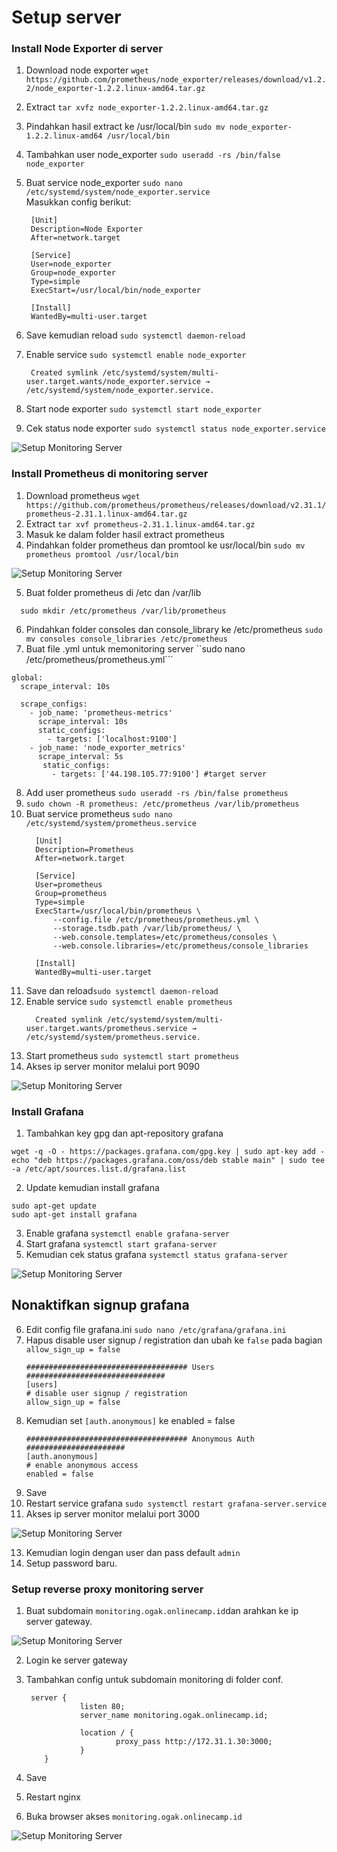 # Setup server

### Install Node Exporter di server
1. Download node exporter ```wget https://github.com/prometheus/node_exporter/releases/download/v1.2.2/node_exporter-1.2.2.linux-amd64.tar.gz```
2. Extract ``tar xvfz node_exporter-1.2.2.linux-amd64.tar.gz``
3. Pindahkan hasil extract ke /usr/local/bin ``sudo mv node_exporter-1.2.2.linux-amd64 /usr/local/bin``
4. Tambahkan user node_exporter ``sudo useradd -rs /bin/false node_exporter``
5. Buat service node_exporter ``sudo nano /etc/systemd/system/node_exporter.service`` <br />
   Masukkan config berikut: 
   ```
    [Unit]
    Description=Node Exporter
    After=network.target

    [Service]
    User=node_exporter
    Group=node_exporter
    Type=simple
    ExecStart=/usr/local/bin/node_exporter

    [Install]
    WantedBy=multi-user.target
   ```

6. Save kemudian reload ``sudo systemctl daemon-reload``
7. Enable service ``sudo systemctl enable node_exporter``
   ```
    Created symlink /etc/systemd/system/multi-user.target.wants/node_exporter.service → /etc/systemd/system/node_exporter.service.
   ```
8. Start node exporter ``sudo systemctl start node_exporter``
9. Cek status node exporter  ``sudo systemctl status node_exporter.service``

![Setup Monitoring Server](screenshot/gambar2.jpg) <br />


### Install Prometheus di monitoring server

1. Download prometheus  ``wget https://github.com/prometheus/prometheus/releases/download/v2.31.1/prometheus-2.31.1.linux-amd64.tar.gz``
2. Extract ``tar xvf prometheus-2.31.1.linux-amd64.tar.gz``
3. Masuk ke dalam folder hasil extract prometheus
4. Pindahkan folder prometheus dan promtool ke usr/local/bin ``sudo mv prometheus promtool /usr/local/bin``

![Setup Monitoring Server](screenshot/gambar4.jpg) <br />

5. Buat folder prometheus di /etc dan /var/lib
  ```
    sudo mkdir /etc/prometheus /var/lib/prometheus
  ```
6. Pindahkan folder consoles dan console_library ke /etc/prometheus ``sudo mv consoles console_libraries /etc/prometheus``
7. Buat file .yml untuk memonitoring server ``sudo nano /etc/prometheus/prometheus.yml```
  ```
  global:
    scrape_interval: 10s

    scrape_configs:
      - job_name: 'prometheus-metrics'
        scrape_interval: 10s
        static_configs:
          - targets: ['localhost:9100']
      - job_name: 'node_exporter_metrics'
        scrape_interval: 5s
         static_configs:
           - targets: ['44.198.105.77:9100'] #target server
  ```
8. Add user prometheus ``sudo useradd -rs /bin/false prometheus``
9. ``sudo chown -R prometheus: /etc/prometheus /var/lib/prometheus``
10. Buat service prometheus ``sudo nano /etc/systemd/system/prometheus.service``
    ```
      [Unit]
      Description=Prometheus 
      After=network.target

      [Service]
      User=prometheus   
      Group=prometheus   
      Type=simple
      ExecStart=/usr/local/bin/prometheus \
          --config.file /etc/prometheus/prometheus.yml \
          --storage.tsdb.path /var/lib/prometheus/ \
          --web.console.templates=/etc/prometheus/consoles \
          --web.console.libraries=/etc/prometheus/console_libraries

      [Install]
      WantedBy=multi-user.target

    ```
11. Save dan reload``sudo systemctl daemon-reload``
12. Enable service ``sudo systemctl enable prometheus``
    ```
      Created symlink /etc/systemd/system/multi-user.target.wants/prometheus.service → /etc/systemd/system/prometheus.service.
    ```
13. Start prometheus ``sudo systemctl start prometheus``
14. Akses ip server monitor melalui port 9090

![Setup Monitoring Server](screenshot/gambar5a.jpg) <br />

 
### Install Grafana
1. Tambahkan key gpg dan apt-repository grafana  
  ``` 
  wget -q -O - https://packages.grafana.com/gpg.key | sudo apt-key add -
  echo "deb https://packages.grafana.com/oss/deb stable main" | sudo tee -a /etc/apt/sources.list.d/grafana.list
  ```
2. Update kemudian install grafana
  ```
  sudo apt-get update
  sudo apt-get install grafana
  ```
3. Enable grafana ``systemctl enable grafana-server``
4. Start grafana ``systemctl start grafana-server``
5. Kemudian cek status grafana ``systemctl status grafana-server``

![Setup Monitoring Server](screenshot/gambar6.jpg) <br />

## Nonaktifkan signup grafana

6. Edit config file grafana.ini ``sudo nano /etc/grafana/grafana.ini``
7. Hapus disable user signup / registration dan ubah ke ``false`` pada bagian ``allow_sign_up = false``
    ``` 
    #################################### Users ###############################
    [users]
    # disable user signup / registration
    allow_sign_up = false
    ```
9. Kemudian set ``[auth.anonymous]`` ke enabled = false    
    ```
    #################################### Anonymous Auth ######################
    [auth.anonymous]
    # enable anonymous access
    enabled = false

    ```
10. Save
11. Restart service grafana ``sudo systemctl restart grafana-server.service``
12. Akses ip server monitor melalui port 3000 

![Setup Monitoring Server](screenshot/gambar6.jpg) <br />

13. Kemudian login dengan user dan pass default ``admin``
14. Setup password baru. 
 
### Setup reverse proxy monitoring server

1. Buat subdomain ``monitoring.ogak.onlinecamp.id``dan arahkan ke ip server gateway.

![Setup Monitoring Server](screenshot/gambar7.jpg) <br />

2. Login ke server gateway
3. Tambahkan config untuk subdomain monitoring di folder conf.
    ```
     server {
                listen 80;
                server_name monitoring.ogak.onlinecamp.id;

                location / {
                        proxy_pass http://172.31.1.30:3000;
                }
        }

    ```

4. Save
5. Restart nginx
6. Buka browser akses ``monitoring.ogak.onlinecamp.id``

![Setup Monitoring Server](screenshot/gambar7.jpg) <br />
  

